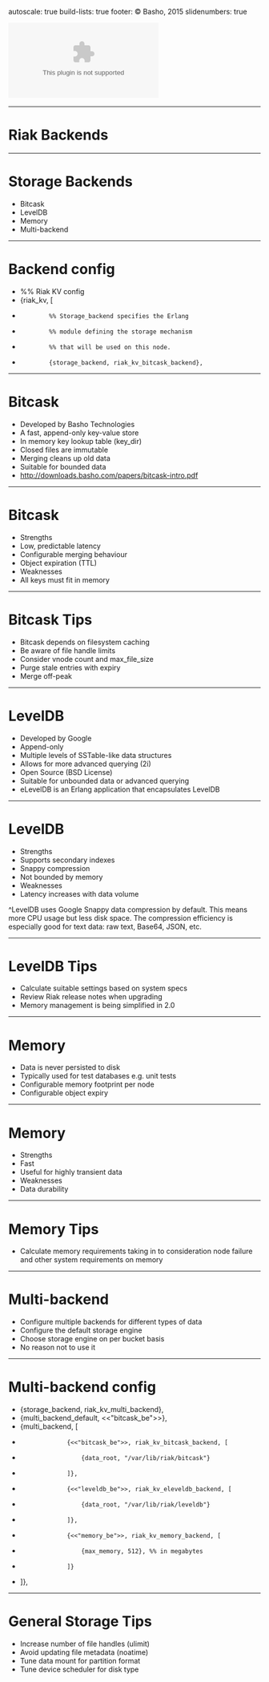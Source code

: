 autoscale: true
build-lists: true
footer: © Basho, 2015
slidenumbers: true

![fit](design-assets/Basho-Logos/eps/basho-logo-color-horiz.eps)

---


# Riak Backends

---

# Storage Backends

* Bitcask
* LevelDB
* Memory
* Multi-backend

---

# Backend config

* %% Riak KV config
*  {riak_kv, [
*             %% Storage_backend specifies the Erlang 
*             %% module defining the storage mechanism
*             %% that will be used on this node.
*             {storage_backend, riak_kv_bitcask_backend},

---

# Bitcask

* Developed by Basho Technologies
* A fast, append-only key-value store
* In memory key lookup table (key_dir)
* Closed files are immutable
* Merging cleans up old data
* Suitable for bounded data
* http://downloads.basho.com/papers/bitcask-intro.pdf

---

# Bitcask

* Strengths
* Low, predictable latency
* Configurable merging behaviour
* Object expiration (TTL)
* Weaknesses
* All keys must fit in memory

---

# Bitcask Tips

* Bitcask depends on filesystem caching
* Be aware of file handle limits
* Consider vnode count and max_file_size
* Purge stale entries with expiry
* Merge off-peak

---

# LevelDB

* Developed by Google
* Append-only
* Multiple levels of SSTable-like data structures
* Allows for more advanced querying (2i)
* Open Source (BSD License)
* Suitable for unbounded data or advanced querying
* eLevelDB is an Erlang application that encapsulates LevelDB

---

# LevelDB

* Strengths
* Supports secondary indexes
* Snappy compression
* Not bounded by memory
* Weaknesses
* Latency increases with data volume

^LevelDB uses Google Snappy data compression by default. This means more CPU usage but less disk space. The compression efficiency is especially good for text data: raw text, Base64, JSON, etc. 
 

---

# LevelDB Tips

* Calculate suitable settings based on system specs
* Review Riak release notes when upgrading
* Memory management is being simplified in 2.0

---

# Memory

* Data is never persisted to disk
* Typically used for test databases e.g. unit tests
* Configurable memory footprint per node
* Configurable object expiry

---

# Memory

* Strengths
* Fast
* Useful for highly transient data
* Weaknesses
* Data durability

---

# Memory Tips

* Calculate memory requirements taking in to consideration node failure and other system requirements on memory

---

# Multi-backend

* Configure multiple backends for different types of data
* Configure the default storage engine
* Choose storage engine on per bucket basis
* No reason not to use it

---

# Multi-backend config

* {storage_backend, riak_kv_multi_backend},
* {multi_backend_default, <<"bitcask_be">>},
* {multi_backend, [
*                  {<<"bitcask_be">>, riak_kv_bitcask_backend, [
*                      {data_root, "/var/lib/riak/bitcask"}
*                  ]},
*                  {<<"leveldb_be">>, riak_kv_eleveldb_backend, [
*                      {data_root, "/var/lib/riak/leveldb"}
*                  ]},
*                  {<<"memory_be">>, riak_kv_memory_backend, [
*                      {max_memory, 512}, %% in megabytes
*                  ]}
* ]},

---

# General Storage Tips

* Increase number of file handles (ulimit)
* Avoid updating file metadata (noatime)
* Tune data mount for partition format
* Tune device scheduler for disk type


